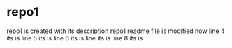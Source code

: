 # repo1
repo1 is created with its description
repo1 readme file is modified now
line 4 its is
line 5 its is
line 6 its is
line  its is
line 8 its is


